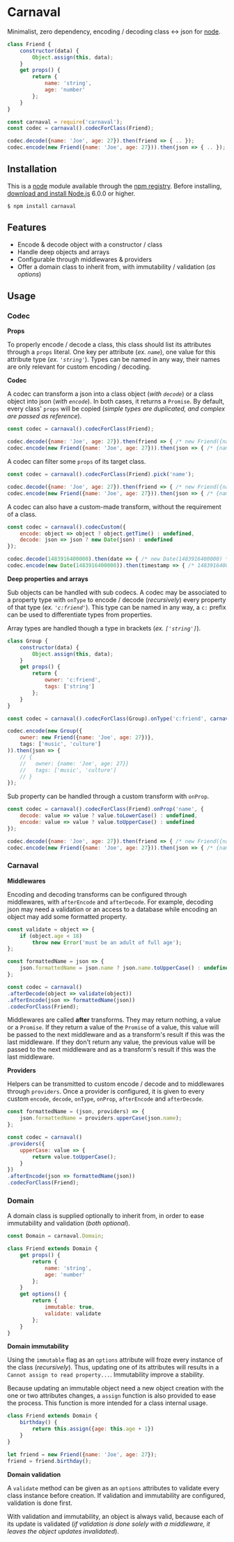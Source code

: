 # Carnaval

Minimalist, zero dependency, encoding / decoding class ↔ json for [node](https://nodejs.org).

```javascript
class Friend {
    constructor(data) {
        Object.assign(this, data);
    }
    get props() {
        return {
            name: 'string',
            age: 'number'
        };
    }
}

const carnaval = require('carnaval');
const codec = carnaval().codecForClass(Friend);

codec.decode({name: 'Joe', age: 27}).then(friend => { .. });
codec.encode(new Friend({name: 'Joe', age: 27})).then(json => { .. });
```

## Installation

This is a [node](https://nodejs.org) module available through the [npm registry](https://www.npmjs.com/).
Before installing, [download and install Node.js](https://nodejs.org/en/download/) 6.0.0 or higher.

```
$ npm install carnaval
```

## Features

* Encode & decode object with a constructor / class
* Handle deep objects and arrays
* Configurable through middlewares & providers
* Offer a domain class to inherit from, with immutability / validation (_as options_)

## Usage

### Codec

**Props**

To properly encode / decode a class, this class should list its attributes through a `props` literal. One key per attribute (_ex. `name`_), one value for this attribute type (_ex. `'string'`_). Types can be named in any way, their names are only relevant for custom encoding / decoding.

**Codec**

A codec can transform a json into a class object (_with `decode`_) or a class object into json (_with `encode`_). In both cases, it returns a `Promise`. By default, every class' `props` will be copied (_simple types are duplicated, and complex are passed as reference_).

```javascript
const codec = carnaval().codecForClass(Friend);

codec.decode({name: 'Joe', age: 27}).then(friend => { /* new Friend({name: 'Joe', age: 27}) */ });
codec.encode(new Friend({name: 'Joe', age: 27})).then(json => { /* {name: 'Joe', age: 27} */ });
```

A codec can filter some `props` of its target class.

```javascript
const codec = carnaval().codecForClass(Friend).pick('name');

codec.decode({name: 'Joe', age: 27}).then(friend => { /* new Friend({name: 'Joe'}) */ });
codec.encode(new Friend({name: 'Joe', age: 27})).then(json => { /* {name: 'Joe'} */ });
```

A codec can also have a custom-made transform, without the requirement of a class.

```javascript
const codec = carnaval().codecCustom({
    encode: object => object ? object.getTime() : undefined,
    decode: json => json ? new Date(json) : undefined
});

codec.decode(1483916400000).then(date => { /* new Date(1483916400000) */ });
codec.encode(new Date(1483916400000)).then(timestamp => { /* 1483916400000 */ });
```

**Deep properties and arrays**

Sub objects can be handled with sub codecs. A codec may be associated to a property type with `onType` to encode / decode (_recursively_) every property of that type (_ex. `'c:friend'`_). This type can be named in any way, a `c:` prefix can be used  to differentiate types from properties.

Array types are handled though a type in brackets (_ex. `['string']`_).

```javascript
class Group {
    constructor(data) {
        Object.assign(this, data);
    }
    get props() {
        return {
            owner: 'c:friend',
            tags: ['string']
        };
    }
}

const codec = carnaval().codecForClass(Group).onType('c:friend', carnaval().codecForClass(Friend));

codec.encode(new Group({
    owner: new Friend({name: 'Joe', age: 27})},
    tags: ['music', 'culture']
)).then(json => {
    // {
    //   owner: {name: 'Joe', age: 27}}
    //   tags: ['music', 'culture']
    // }
});
```

Sub property can be handled through a custom transform with `onProp`.

```javascript
const codec = carnaval().codecForClass(Friend).onProp('name', {
    decode: value => value ? value.toLowerCase() : undefined,
    encode: value => value ? value.toUpperCase() : undefined
});

codec.decode({name: 'Joe', age: 27}).then(friend => { /* new Friend({name: 'joe', age: 27}) */ });
codec.encode(new Friend({name: 'Joe', age: 27})).then(json => { /* {name: 'JOE', age: 27} */ });
```

### Carnaval

**Middlewares**

Encoding and decoding transforms can be configured through middlewares, with `afterEncode` and `afterDecode`. For example, decoding json may need a validation or an access to a database while encoding an object may add some formatted property.

```javascript
const validate = object => {
    if (object.age < 18)
        throw new Error('must be an adult of full age');
};

const formattedName = json => {
    json.formattedName = json.name ? json.name.toUpperCase() : undefined;
};

const codec = carnaval()
.afterDecode(object => validate(object))
.afterEncode(json => formattedName(json))
.codecForClass(Friend);
```

Middlewares are called **after** transforms. They may return nothing, a value or a `Promise`. If they return a value of the `Promise` of a value, this value will be passed to the next middleware and as a transform's result if this was the last middleware. If they don't return any value, the previous value will be passed to the next middleware and as a transform's result if this was the last middleware.

**Providers**

Helpers can be transmitted to custom encode / decode and to middlewares through `providers`. Once a provider is configured, it is given to every custom `encode`, `decode`, `onType`, `onProp`, `afterEncode` and `afterDecode`.

```javascript
const formattedName = (json, providers) => {
    json.formattedName = providers.upperCase(json.name);
};

const codec = carnaval()
.providers({
    upperCase: value => {
        return value.toUpperCase();
    }
})
.afterEncode(json => formattedName(json))
.codecForClass(Friend);
```

### Domain

A domain class is supplied optionally to inherit from, in order to ease immutability and validation (_both optional_).

```javascript
const Domain = carnaval.Domain;

class Friend extends Domain {
    get props() {
        return {
            name: 'string',
            age: 'number'
        };
    }
    get options() {
        return {
            immutable: true,
            validate: validate
        };
    }
}
```

**Domain immutability**

Using the `immutable` flag as an `options` attribute will froze every instance of the class (_recursively_). Thus, updating one of its attributes will results in a `Cannot assign to read property...`. Immutability improve a stability.

Because updating an immutable object need a new object creation with the one or two attributes changes, a `assign` function is also provided to ease the process. This function is more intended for a class internal usage.

```javascript
class Friend extends Domain {
    birthday() {
        return this.assign({age: this.age + 1})
    }
}

let friend = new Friend({name: 'Joe', age: 27});
friend = friend.birthday();
```

**Domain validation**

A `validate` method can be given as an `options` attributes to validate every class instance before creation. If validation and immutability are configured, validation is done first.

With validation and immutability, an object is always valid, because each of its update is validated (_if validation is done solely with a middleware, it leaves the object updates invalidated_).
